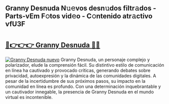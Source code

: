 ## Granny Desnuda N𝚞𝚎vos desn𝚞dos filtr𝚊dos - Parts-vEm F𝚘tos vid𝚎o - C𝚘ntenido atr𝚊ctivo vfU3F

# <h2><a href="http://mb5gzi.tromn.icu/?c=Granny+Desnuda">🔗👉👉👉 Granny Desnuda 🔗🔗</a></h2>

[![Granny Desnuda nuevo](https://i.imgur.com/pEAQMta.gif)](http://mb5gzi.tromn.icu/?c=Granny+Desnuda)
Granny Desnuda, un personaje complejo y polarizador, elude la comprensión fácil. Su distintivo estilo de comunicación en línea ha cautivado y provocado críticas, generando debates sobre privacidad, autoexpresión y la dinámica de las comunidades digitales. A pesar de la incertidumbre de sus próximos pasos, su impacto en la comunidad en línea es profundo. Con una determinación inquebrantable y un cautivador innegable, la presencia de Granny Desnuda en el mundo virtual es incontenible.
